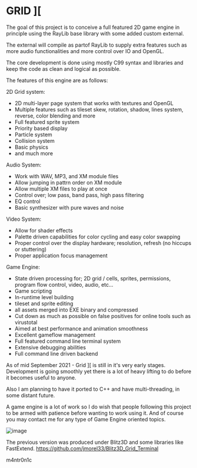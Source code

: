 GRID ][
=======

The goal of this project is to conceive a full featured 2D game engine in principle using the RayLib base library with some added custom external.

The external will compile as partof RayLib to supply extra features such as more audio functionalities and more control over IO and OpenGL.

The core development is done using mostly C99 syntax and libraries and keep the code as clean and logical as possible.

The features of this engine are as follows:

2D Grid system:
- 2D multi-layer page system that works with textures and OpenGL
- Multiple features such as tileset skew, rotation, shadow, lines system, reverse, color blending and more
- Full featured sprite system
- Priority based display
- Particle system
- Collision system
- Basic physics
- and much more

Audio System:
- Work with WAV, MP3, and XM module files
- Allow jumping in pattrn order on XM module
- Allow multiple XM files to play at once
- Control over; low pass, band pass, high pass filtering
- EQ control
- Basic synthesizer with pure waves and noise

Video System:
- Allow for shader effects
- Palette driven capabilities for color cycling and easy color swapping
- Proper control over the display hardware; resolution, refresh (no hiccups or stuttering)
- Proper application focus management

Game Engine:
- State driven processing for; 2D grid / cells, sprites, permissions, program flow control, video, audio, etc...
- Game scripting
- In-runtime level building
- tileset and sprite editing
- all assets merged into EXE binary and compressed
- Cut down as much as possible on false positives for online tools such as virustotal
- Aimed at best performance and animation smoothness
- Excellent gameflow management
- Full featured command line terminal system
- Extensive debugging abilities
- Full command line driven backend

As of mid September 2021 - Grid ][ is still in it's very early stages.  Development is going smoothly yet there is a lot of heavy lifting to do before it becomes useful to anyone.

Also I am planning to have it ported to C++ and have multi-threading, in some distant future.

A game engine is a lot of work so I do wish that people following this project to be armed with patience before wanting to work using it.  And of course you may contact me for any type of Game Engine oriented topics.

![image](https://user-images.githubusercontent.com/8346799/133021039-29cc8938-c58f-4cb9-ab33-61ab39c8fe76.png)

The previous version was produced under Blitz3D and some libraries like FastExtend. https://github.com/jmorel33/Blitz3D_Grid_Terminal

m4ntr0n1c
